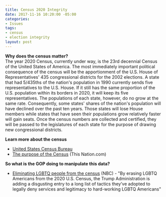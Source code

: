 ```yaml
---
title: Census 2020 Integrity
date: 2017-11-16 10:20:00 -05:00
categories:
- Issues
tags:
- census
- election integrity
layout: post
---
```


**Why does the census matter?**
<BR>
The year 2020 Census, currently under way, is the 23rd decennial Census of the United States of America. The most immediately important political consequence of the census will be the apportionment of the U.S. House of Representatives' 435 congressional districts for the 2002 elections. A state that had 5/435ths of the nation's population in 1990 currently sends five representatives to the U.S. House. If it still has the same proportion of the U.S. population within its borders in 2020, it will keep its five representatives. The populations of each state, however, do no grow at the same rate. Consequently, some states' shares of the nation's population will have declined over the past ten years. Those states will lose House members while states that have seen their populations grow relatively faster will gain seats. Once the census numbers are collected and certified, they will be passed to the legislatures of each state for the purpose of drawing new congressional districts.

**Learn more about the census**
* [United States Census Bureau](http://bit.ly/2hvVrwz)
* [The purpose of the Census](http://bit.ly/2hDZfjg) (This Nation.com)

**So what is the GOP doing to manipulate this data?**
* [Eliminating LGBTQ people from the census](http://nbcnews.to/2juhqbt) (NBC) - "By erasing LGBTQ Americans from the 2020 U.S. Census, the Trump Administration is adding a disgusting entry to a long list of tactics they’ve adopted to legally deny services and legitimacy to hard-working LGBTQ Americans"